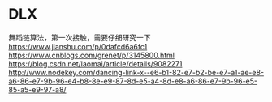 # DLX 

舞蹈链算法，第一次接触，需要仔细研究一下
https://www.jianshu.com/p/0dafcd6a6fc1
https://www.cnblogs.com/grenet/p/3145800.html
https://blog.csdn.net/laomai/article/details/9082271
http://www.nodekey.com/dancing-link-x--e6-b1-82-e7-b2-be-e7-a1-ae-e8-a6-86-e7-9b-96-e4-b8-8e-e9-87-8d-e5-a4-8d-e8-a6-86-e7-9b-96-e5-85-a5-e9-97-a8/